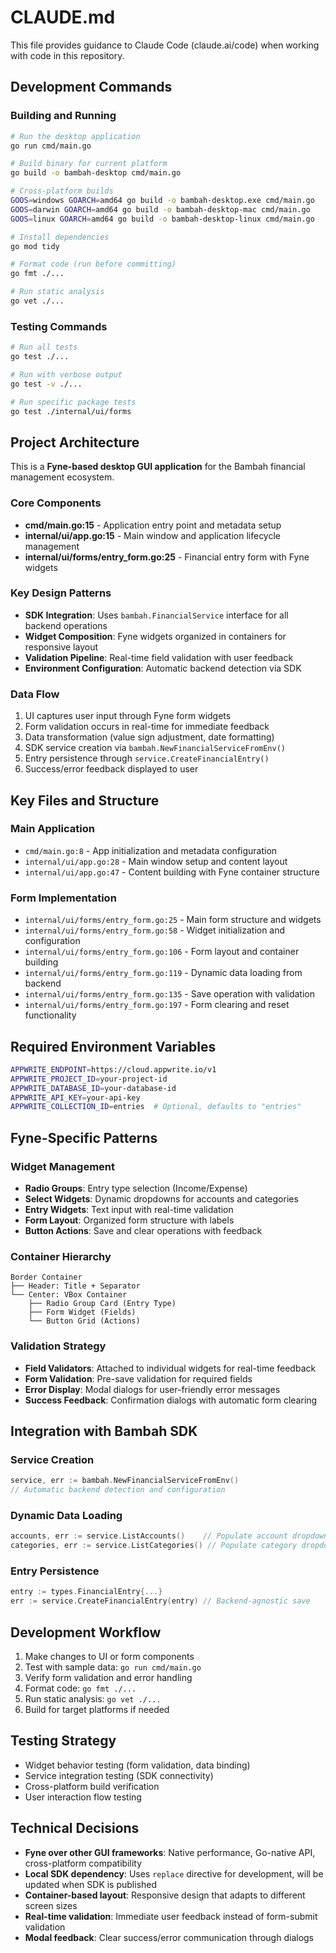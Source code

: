 # CLAUDE.md

This file provides guidance to Claude Code (claude.ai/code) when working with code in this repository.

## Development Commands

### Building and Running
```bash
# Run the desktop application
go run cmd/main.go

# Build binary for current platform
go build -o bambah-desktop cmd/main.go

# Cross-platform builds
GOOS=windows GOARCH=amd64 go build -o bambah-desktop.exe cmd/main.go
GOOS=darwin GOARCH=amd64 go build -o bambah-desktop-mac cmd/main.go
GOOS=linux GOARCH=amd64 go build -o bambah-desktop-linux cmd/main.go

# Install dependencies
go mod tidy

# Format code (run before committing)
go fmt ./...

# Run static analysis
go vet ./...
```

### Testing Commands
```bash
# Run all tests
go test ./...

# Run with verbose output
go test -v ./...

# Run specific package tests
go test ./internal/ui/forms
```

## Project Architecture

This is a **Fyne-based desktop GUI application** for the Bambah financial management ecosystem.

### Core Components
- **cmd/main.go:15** - Application entry point and metadata setup
- **internal/ui/app.go:15** - Main window and application lifecycle management
- **internal/ui/forms/entry_form.go:25** - Financial entry form with Fyne widgets

### Key Design Patterns
- **SDK Integration**: Uses `bambah.FinancialService` interface for all backend operations
- **Widget Composition**: Fyne widgets organized in containers for responsive layout
- **Validation Pipeline**: Real-time field validation with user feedback
- **Environment Configuration**: Automatic backend detection via SDK

### Data Flow
1. UI captures user input through Fyne form widgets
2. Form validation occurs in real-time for immediate feedback
3. Data transformation (value sign adjustment, date formatting)
4. SDK service creation via `bambah.NewFinancialServiceFromEnv()`
5. Entry persistence through `service.CreateFinancialEntry()`
6. Success/error feedback displayed to user

## Key Files and Structure

### Main Application
- `cmd/main.go:8` - App initialization and metadata configuration
- `internal/ui/app.go:28` - Main window setup and content layout
- `internal/ui/app.go:47` - Content building with Fyne container structure

### Form Implementation
- `internal/ui/forms/entry_form.go:25` - Main form structure and widgets
- `internal/ui/forms/entry_form.go:58` - Widget initialization and configuration
- `internal/ui/forms/entry_form.go:106` - Form layout and container building
- `internal/ui/forms/entry_form.go:119` - Dynamic data loading from backend
- `internal/ui/forms/entry_form.go:135` - Save operation with validation
- `internal/ui/forms/entry_form.go:197` - Form clearing and reset functionality

## Required Environment Variables
```bash
APPWRITE_ENDPOINT=https://cloud.appwrite.io/v1
APPWRITE_PROJECT_ID=your-project-id
APPWRITE_DATABASE_ID=your-database-id
APPWRITE_API_KEY=your-api-key
APPWRITE_COLLECTION_ID=entries  # Optional, defaults to "entries"
```

## Fyne-Specific Patterns

### Widget Management
- **Radio Groups**: Entry type selection (Income/Expense)
- **Select Widgets**: Dynamic dropdowns for accounts and categories
- **Entry Widgets**: Text input with real-time validation
- **Form Layout**: Organized form structure with labels
- **Button Actions**: Save and clear operations with feedback

### Container Hierarchy
```
Border Container
├── Header: Title + Separator
└── Center: VBox Container
    ├── Radio Group Card (Entry Type)
    ├── Form Widget (Fields)
    └── Button Grid (Actions)
```

### Validation Strategy
- **Field Validators**: Attached to individual widgets for real-time feedback
- **Form Validation**: Pre-save validation for required fields
- **Error Display**: Modal dialogs for user-friendly error messages
- **Success Feedback**: Confirmation dialogs with automatic form clearing

## Integration with Bambah SDK

### Service Creation
```go
service, err := bambah.NewFinancialServiceFromEnv()
// Automatic backend detection and configuration
```

### Dynamic Data Loading
```go
accounts, err := service.ListAccounts()    // Populate account dropdown
categories, err := service.ListCategories() // Populate category dropdown
```

### Entry Persistence
```go
entry := types.FinancialEntry{...}
err := service.CreateFinancialEntry(entry) // Backend-agnostic save
```

## Development Workflow
1. Make changes to UI or form components
2. Test with sample data: `go run cmd/main.go`
3. Verify form validation and error handling
4. Format code: `go fmt ./...`
5. Run static analysis: `go vet ./...`
6. Build for target platforms if needed

## Testing Strategy
- Widget behavior testing (form validation, data binding)
- Service integration testing (SDK connectivity)
- Cross-platform build verification
- User interaction flow testing

## Technical Decisions
- **Fyne over other GUI frameworks**: Native performance, Go-native API, cross-platform compatibility
- **Local SDK dependency**: Uses `replace` directive for development, will be updated when SDK is published
- **Container-based layout**: Responsive design that adapts to different screen sizes
- **Real-time validation**: Immediate user feedback instead of form-submit validation
- **Modal feedback**: Clear success/error communication through dialogs